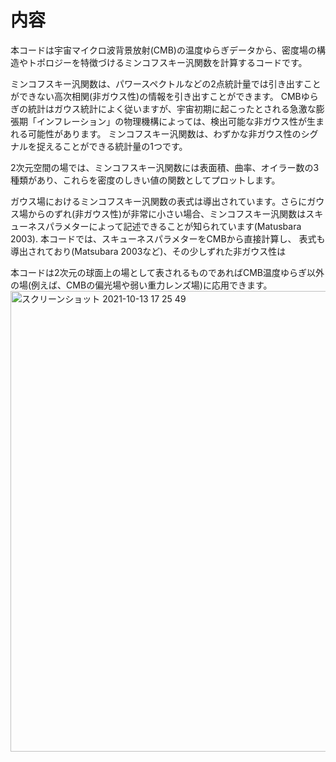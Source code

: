 # 内容

本コードは宇宙マイクロ波背景放射(CMB)の温度ゆらぎデータから、密度場の構造やトポロジーを特徴づけるミンコフスキー汎関数を計算するコードです。

ミンコフスキー汎関数は、パワースペクトルなどの2点統計量では引き出すことができない高次相関(非ガウス性)の情報を引き出すことができます。
CMBゆらぎの統計はガウス統計によく従いますが、宇宙初期に起こったとされる急激な膨張期「インフレーション」の物理機構によっては、検出可能な非ガウス性が生まれる可能性があります。
ミンコフスキー汎関数は、わずかな非ガウス性のシグナルを捉えることができる統計量の1つです。

2次元空間の場では、ミンコフスキー汎関数には表面積、曲率、オイラー数の3種類があり、これらを密度のしきい値の関数としてプロットします。

ガウス場におけるミンコフスキー汎関数の表式は導出されています。さらにガウス場からのずれ(非ガウス性)が非常に小さい場合、ミンコフスキー汎関数はスキューネスパラメターによって記述できることが知られています(Matusbara 2003).
本コードでは、スキューネスパラメターをCMBから直接計算し、
表式も導出されており(Matsubara 2003など)、その少しずれた非ガウス性は

本コードは2次元の球面上の場として表されるものであればCMB温度ゆらぎ以外の場(例えば、CMBの偏光場や弱い重力レンズ場)に応用できます。
<img width="737" alt="スクリーンショット 2021-10-13 17 25 49" src="https://user-images.githubusercontent.com/86592645/137096609-e099b62b-a07b-47d0-bb37-7256ea0f4d8c.png">
